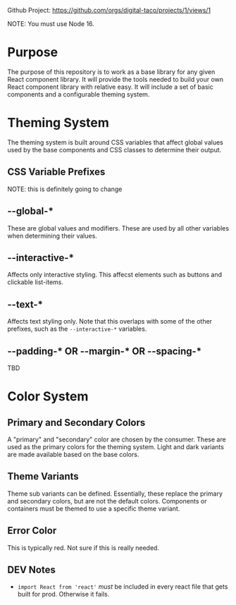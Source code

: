 Github Project: https://github.com/orgs/digital-taco/projects/1/views/1

NOTE: You must use Node 16.

# Purpose

The purpose of this repository is to work as a base library for any given React component library. It will provide the tools needed to build your own React component library with relative easy. It will include a set of basic components and a configurable theming system.


# Theming System

The theming system is built around CSS variables that affect global values used by the base components and CSS classes to determine their output.

## CSS Variable Prefixes

NOTE: this is definitely going to change

## --global-*

These are global values and modifiers. These are used by all other variables when determining their values.

## --interactive-*

Affects only interactive styling. This affecst elements such as buttons and clickable list-items.

## --text-*

Affects text styling only. Note that this overlaps with some of the other prefixes, such as the `--interactive-*` variables.

## --padding-* OR --margin-* OR --spacing-*

TBD


# Color System

## Primary and Secondary Colors

A "primary" and "secondary" color are chosen by the consumer. These are used as the primary colors for the theming system. Light and dark variants are made available based on the base colors.

## Theme Variants

Theme sub variants can be defined. Essentially, these replace the primary and secondary colors, but are not the default colors. Components or containers must be themed to use a specific theme variant.

## Error Color

This is typically red. Not sure if this is really needed.

## DEV Notes

- `import React from 'react'` _must_ be included in every react file that gets built for prod. Otherwise it fails.